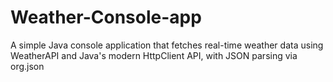 # Weather-Console-app
A simple Java console application that fetches real-time weather data using WeatherAPI and Java's modern HttpClient API, with JSON parsing via org.json
